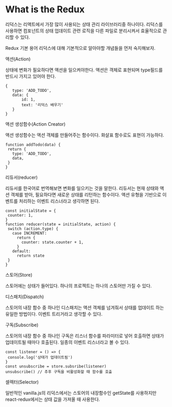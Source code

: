 <h1>What is the Redux</h1>
리덕스는 리액트에서 가장 많이 사용되는 상태 관리 라이브러리중 하나이다. 리덕스를 사용하면 컴포넌트의 상태 업데이트 관련 로직을 다른 파일로 분리시켜서 효율적으로 관리할 수 있다.

Redux 기본 용어
리덕스에 대해 기본적으로 알아야할 개념들을 먼저 숙지해보자.

액션(Action)

상태에 변화가 필요하다면 액션을 일으켜야한다. 액션은 객체로 표현되며 type필드를 반드시 가지고 있어야 한다.
```
{
   type: 'ADD_TODO',
   data: {
       id: 1,
       text: '리덕스 배우기'
   }
}
```
액션 생성함수(Action Creator)

액션 생성함수는 액션 객체를 만들어주는 함수이다. 화살표 함수로도 표현이 가능하다.
```
function addTodo(data) {
 return {
   type: 'ADD_TODO',
   data,
 }
}
```
리듀서(reducer)

리듀서를 한국어로 번역해보면 변화를 일으키는 것을 말한다. 리듀서는 현재 상태와 액션 객체를 받아, 필요하다면 새로운 상태를 리턴하는 함수이다. 액션 유형을 기반으로 이벤트를 처리하는 이벤트 리스너라고 생각하면 된다.
```
const initialState = {
 counter: 1,
}
function reducer(state = initialState, action) {
 switch (action.type) {
   case INCREMENT:
     return {
       counter: state.counter + 1,
     }
   default:
     return state
 }
}
```
스토어(Store)

스토어에는 상태가 들어있다. 하나의 프로젝트는 하나의 스토어만 가질 수 있다.

디스패치(Dispatch)

스토어의 내장 함수 중 하나인 디스패치는 액션 객체를 넘겨줘서 상태를 업데이트 하는 유일한 방법이다. 이벤트 트리거라고 생각할 수 있다.

구독(Subscribe)

스토어의 내장 함수 중 하나인 구독은 리스너 함수를 파라미터로 넣어 호출하면 상태가 업데이트될 때마다 호출된다. 일종의 이벤트 리스너라고 볼 수 있다.
```
const listener = () => {
 console.log('상태가 업데이트됨')
}
const unsubscribe = store.subsribe(listener)
unsubscribe() // 추후 구독을 비활성화할 때 함수를 호출
```
셀렉터(Selector)

일반적인 vanilla.js의 리덕스에서는 스토어의 내장함수인 getState를 사용하지만 react-redux에서는 상태 값을 가져올 때 사용한다.